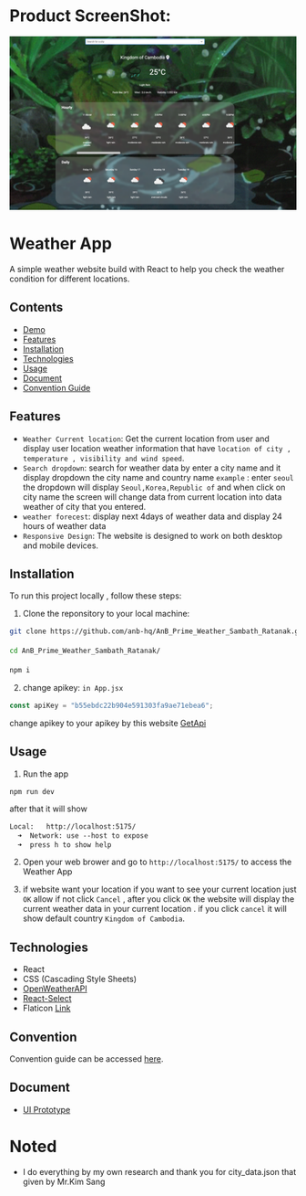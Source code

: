 # Product ScreenShot:

![screen shot](/src/Image/product.png)

# Weather App

A simple weather website build with React to help you check the weather condition for different locations.

## Contents

- [Demo](#demo)
- [Features](#features)
- [Installation](#installation)
- [Technologies](#technologies)
- [Usage](#usage)
- [Document](#document)
- [Convention Guide](#convention)

## Features

- `Weather Current location`: Get the current location from user and display user location weather information that have `location of city , temperature , visibility and wind speed`.
- `Search dropdown`: search for weather data by enter a city name and it display dropdown the city name and country name `example` : enter `seoul` the dropdown will display `Seoul,Korea,Republic of` and when click on city name the screen will change data from current location into data weather of city that you entered.
- `weather forecest`: display next 4days of weather data and display 24 hours of weather data
- `Responsive Design`: The website is designed to work on both desktop and mobile devices.

## Installation

To run this project locally , follow these steps:

1. Clone the reponsitory to your local machine:

```bash
git clone https://github.com/anb-hq/AnB_Prime_Weather_Sambath_Ratanak.git

cd AnB_Prime_Weather_Sambath_Ratanak/

npm i
```

2. change apikey: `in App.jsx`

```jsx
const apiKey = "b55ebdc22b904e591303fa9ae71ebea6";
```

change apikey to your apikey by this website [GetApi](https://home.openweathermap.org/api_keys)

## Usage

1. Run the app

```bash
npm run dev
```

after that it will show

```
Local:   http://localhost:5175/
  ➜  Network: use --host to expose
  ➜  press h to show help
```

2. Open your web brower and go to `http://localhost:5175/` to access the Weather App

3. if website want your location if you want to see your current location just `OK` allow if not click `Cancel` , after you click `OK` the website will display the current weather data in your current location . if you click `cancel` it will show default country `Kingdom of Cambodia`.

## Technologies

- React
- CSS (Cascading Style Sheets)
- [OpenWeatherAPI](https://openweathermap.org/api)
- [React-Select](https://react-select.com/home)
- Flaticon [Link](https://www.flaticon.com/search?word=fog&type=animated-icon)

## Convention

Convention guide can be accessed [here](/document/convention.md).

## Document

- [UI Prototype](https://www.figma.com/file/fN8lF9e0AemfjKnHnhk8cE/Weather?type=design&node-id=0-1&mode=design&t=HMLSSKC9B6rGR0FM-0)

# Noted

- I do everything by my own research and thank you for city_data.json that given by Mr.Kim Sang
